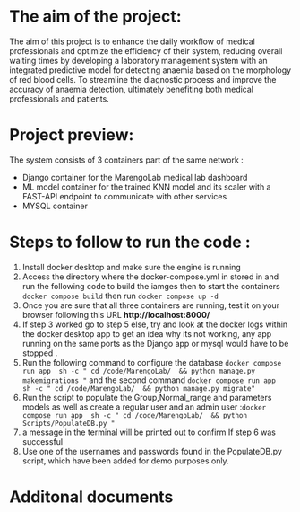 # The aim of the project:
The aim of this project is to enhance the daily workflow of medical professionals and optimize the efficiency of their system, reducing overall waiting times by developing a laboratory management system with an integrated predictive model for detecting anaemia based on the morphology of red blood cells. To streamline the diagnostic process and improve the accuracy of anaemia detection, ultimately benefiting both medical professionals and patients.
# Project preview:
The system consists of 3 containers part of the same network :
 - Django container for the MarengoLab medical lab dashboard
 - ML model container for the trained KNN model and its scaler with a FAST-API endpoint to communicate with other services
 - MYSQL container 
# Steps to follow to run the code :
1. Install docker desktop and make sure the engine is running
2. Access the directory where the docker-compose.yml in stored in and run the following code to build the iamges then to start the containers `docker compose build` then run `docker compose up -d`
3. Once you are sure that all three containers are running, test it on your browser following this URL **http://localhost:8000/**
4. If step 3 worked go to step 5 else, try and look at the docker logs within the docker desktop app  to get an idea why its not working, any app running on the same ports as the Django app or mysql would have to be stopped .
5. Run the following command to configure the database `docker compose run app  sh -c " cd /code/MarengoLab/  && python manage.py makemigrations "` and the second command `docker compose run app  sh -c " cd /code/MarengoLab/  && python manage.py migrate"`
6. Run the script to populate the Group,Normal_range and parameters models as well as create a regular user and an admin user :`docker compose run app  sh -c " cd /code/MarengoLab/  && python Scripts/PopulateDB.py "`
7. a message in the terminal will be printed out to confirm If step 6 was successful
8. Use one of the usernames and passwords found in the PopulateDB.py script, which have been added for demo purposes only. 
# Additonal documents 
